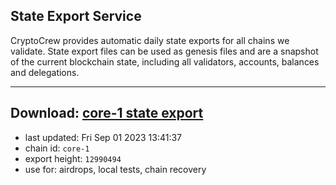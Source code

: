 ## State Export Service
CryptoCrew provides automatic daily state exports for all chains we validate. State export files can be used as genesis files and are a snapshot of the current blockchain state, including all validators, accounts, balances and delegations.

---
**Download: [core-1 state export](https://dl.ccvalidators.com/SERVICE/persistence/core-1_export_12990494.json)**
---

- last updated: Fri Sep 01 2023 13:41:37
- chain id: `core-1`
- export height: `12990494`
- use for: airdrops, local tests, chain recovery
